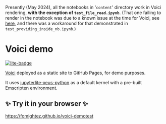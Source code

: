 Presently (May 2024), all the notebooks in '`content`' directory work in Voici rendering, **with the exception of `test_file_read.ipynb`**. (That one failing to render in the notebook was due to a known issue at the time for Voici, see [here](https://discourse.jupyter.org/t/bouton-voila-sur-jupyterlite/18505/11?u=fomightez), and there was a workaround for that demonstrated in `test_providing_inside_nb.ipynb`.)

# Voici demo

[![lite-badge](https://jupyterlite.rtfd.io/en/latest/_static/badge.svg)](https://fomightez.github.io/voici-demotest)

[Voici](https://github.com/voila-dashboards/voici) deployed as a static site to GitHub Pages, for demo purposes.

It uses [jupyterlite-xeus-python](https://github.com/jupyterlite/xeus-python-kernel) as a default kernel with a pre-built Emscripten environment.

## ✨ Try it in your browser ✨

https://fomightez.github.io/voici-demotest

